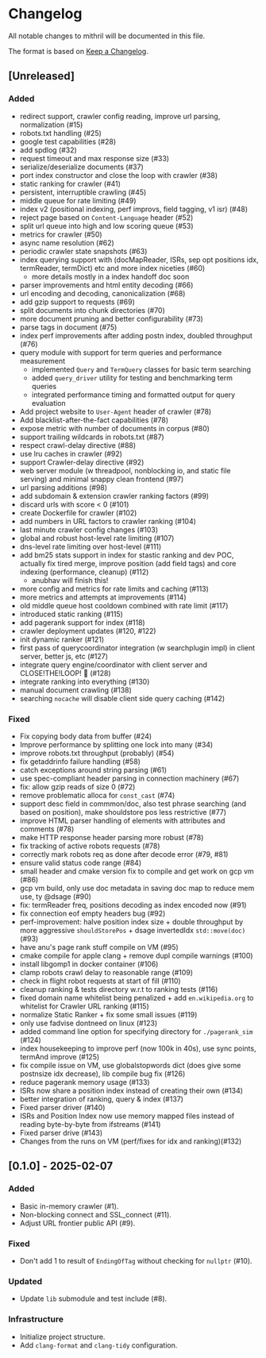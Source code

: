 # Changelog

All notable changes to mithril will be documented in this file.

The format is based on [Keep a Changelog](https://keepachangelog.com/en/1.1.0/).

## [Unreleased]

### Added

- redirect support, crawler config reading, improve url parsing, normalization (#15)
- robots.txt handling (#25)
- google test capabilities (#28)
- add spdlog (#32)
- request timeout and max response size (#33)
- serialize/deserialize documents (#37)
- port index constructor and close the loop with crawler (#38)
- static ranking for crawler (#41)
- persistent, interruptible crawling (#45)
- middle queue for rate limiting (#49)
- index v2 (positional indexing, perf improvs, field tagging, v1 isr) (#48)
- reject page based on `Content-Language` header (#52)
- split url queue into high and low scoring queue (#53)
- metrics for crawler (#50)
- async name resolution (#62)
- periodic crawler state snapshots (#63)
- index querying support with (docMapReader, ISRs, sep opt positions idx, termReader, termDict) etc and more index niceties (#60)
  - more details mostly in a index handoff doc soon
- parser improvements and html entity decoding (#66)
- url encoding and decoding, canonicalization (#68)
- add gzip support to requests (#69)
- split documents into chunk directories (#70)
- more document pruning and better configurability (#73)
- parse <meta> tags in document (#75)
- index perf improvements after adding postn index, doubled throughput (#76)
- query module with support for term queries and performance measurement
  - implemented `Query` and `TermQuery` classes for basic term searching
  - added `query_driver` utility for testing and benchmarking term queries
  - integrated performance timing and formatted output for query evaluation
- Add project website to `User-Agent` header of crawler (#78)
- Add blacklist-after-the-fact capabilities (#78)
- expose metric with number of documents in corpus (#80)
- support trailing wildcards in robots.txt (#87)
- respect crawl-delay directive (#88)
- use lru caches in crawler (#92)
- support Crawler-delay directive (#92)
- web server module (w threadpool, nonblocking io, and static file serving) and minimal snappy clean frontend (#97)
- url parsing additions (#98)
- add subdomain & extension crawler ranking factors (#99)
- discard urls with score < 0 (#101)
- create Dockerfile for crawler (#102)
- add numbers in URL factors to crawler ranking (#104)
- last minute crawler config changes (#103)
- global and robust host-level rate limiting (#107)
- dns-level rate limiting over host-level (#111)
- add bm25 stats support in index for stastic ranking and dev POC, actually fix tired merge, improve position (add field tags) and core indexing (performance, cleanup) (#112)
  - anubhav will finish this!
- more config and metrics for rate limits and caching (#113)
- more metrics and attempts at improvements (#114)
- old middle queue host cooldown combined with rate limit (#117)
- introduced static ranking (#115)
- add pagerank support for index (#118)
- crawler deployment updates (#120, #122)
- init dynamic ranker (#121)
- first pass of querycoordinator integration (w searchplugin impl) in client server, better js, etc (#127)
- integrate query engine/coordinator with client server and CLOSE!THE!LOOP! 🥳 (#128)
- integrate ranking into everything (#130)
- manual document crawling (#138)
- searching `nocache` will disable client side query caching (#142)

### Fixed

- Fix copying body data from buffer (#24)
- Improve performance by splitting one lock into many (#34)
- improve robots.txt throughput (probably) (#54)
- fix getaddrinfo failure handling (#58)
- catch exceptions around string parsing (#61)
- use spec-compliant header parsing in connection machinery (#67)
- fix: allow gzip reads of size 0 (#72)
- remove problematic alloca for `const_cast` (#74)
- support desc field in commmon/doc, also test phrase searching (and based on position), make shouldstore pos less restrictive (#77)
- improve HTML parser handling of elements with attributes and comments (#78)
- make HTTP response header parsing more robust (#78)
- fix tracking of active robots requests (#78)
- correctly mark robots req as done after decode error (#79, #81)
- ensure valid status code range (#84)
- small header and cmake version fix to compile and get work on gcp vm (#86)
- gcp vm build, only use doc metadata in saving doc map to reduce mem use, ty @dsage (#90)
- fix: termReader freq, positions decoding as index encoded now (#91)
- fix connection eof empty headers bug (#92)
- perf-improvement: halve position index size + double throughput by more aggressive `shouldStorePos` + dsage invertedIdx `std::move(doc)` (#93)
- have anu's page rank stuff compile on VM (#95)
- cmake compile for apple clang + remove dupl compile warnings (#100)
- install libgomp1 in docker container (#106)
- clamp robots crawl delay to reasonable range (#109)
- check in flight robot requests at start of fill (#110)
- cleanup ranking & tests directory w.r.t to ranking tests (#116)
- fixed domain name whitelist being penalized + add `en.wikipedia.org` to whitelist for Crawler URL ranking (#115)
- normalize Static Ranker + fix some small issues (#119)
- only use fadvise dontneed on linux (#123)
- added command line option for specifying directory for `./pagerank_sim` (#124)
- index housekeeping to improve perf (now 100k in 40s), use sync points, termAnd improve (#125)
- fix compile issue on VM, use globalstopwords dict (does give some postnsize idx decrease), lib compile bug fix (#126)
- reduce pagerank memory usage (#133)
- ISRs now share a position index instead of creating their own (#134)
- better integration of ranking, query & index (#137)
- Fixed parser driver (#140)
- ISRs and Position Index now use memory mapped files instead of reading byte-by-byte from ifstreams (#141)
- Fixed parser drive (#143)
- Changes from the runs on VM (perf/fixes for idx and ranking)(#132)

## [0.1.0] - 2025-02-07

### Added

- Basic in-memory crawler (#1).
- Non-blocking connect and SSL_connect (#11).
- Adjust URL frontier public API (#9).

### Fixed

- Don't add 1 to result of `EndingOfTag` without checking for `nullptr` (#10).

### Updated

- Update `lib` submodule and test include (#8).

### Infrastructure

- Initialize project structure.
- Add `clang-format` and `clang-tidy` configuration.
